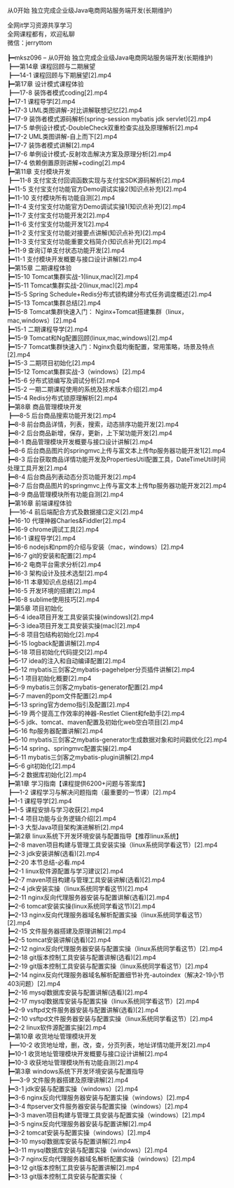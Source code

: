 从0开始 独立完成企业级Java电商网站服务端开发(长期维护)

全网it学习资源共享学习<br>全网课程都有，欢迎私聊<br>微信：jerryttom<br>

┣━mksz096 – 从0开始 独立完成企业级Java电商网站服务端开发(长期维护)<br> ┣━第14章 课程回顾与二期展望<br> ┣━14-1 课程回顾与下期展望[2].mp4<br> ┣━第17章 设计模式课程体验<br> ┣━17-8 装饰者模式coding[2].mp4<br> ┣━17-1 课程导学[2].mp4<br> ┣━17-3 UML类图讲解-对比讲解联想记忆[2].mp4<br> ┣━17-9 装饰者模式源码解析(spring-session mybatis jdk servlet)[2].mp4<br> ┣━17-5 单例设计模式-DoubleCheck双重检查实战及原理解析[2].mp4<br> ┣━17-2 UML类图讲解-自上而下[2].mp4<br> ┣━17-7 装饰者模式讲解[2].mp4<br> ┣━17-6 单例设计模式-反射攻击解决方案及原理分析[2].mp4<br> ┣━17-4 依赖倒置原则讲解+coding[2].mp4<br> ┣━第11章 支付模块开发<br> ┣━11-8 支付宝支付回调函数实现与支付宝SDK源码解析[2].mp4<br> ┣━11-5 支付宝支付功能官方Demo调试实操2(知识点补充)[2].mp4<br> ┣━11-10 支付模块所有功能自测[2].mp4<br> ┣━11-4 支付宝支付功能官方Demo调试实操1(知识点补充)[2].mp4<br> ┣━11-7 支付宝支付功能开发2[2].mp4<br> ┣━11-6 支付宝支付功能开发1[2].mp4<br> ┣━11-2 支付宝支付功能对接要点讲解(知识点补充)[2].mp4<br> ┣━11-3 支付宝支付功能重要文档简介(知识点补充)[2].mp4<br> ┣━11-9 查询订单支付状态功能开发[2].mp4<br> ┣━11-1 支付模块开发概要与接口设计讲解[2].mp4<br> ┣━第15章 二期课程体验<br> ┣━15-10 Tomcat集群实战-1(linux,mac)[2].mp4<br> ┣━15-11 Tomcat集群实战-2(linux,mac)[2].mp4<br> ┣━15-5 Spring Schedule+Redis分布式锁构建分布式任务调度概述[2].mp4<br> ┣━15-13 Tomcat集群总结[2].mp4<br> ┣━15-8 Tomcat集群快速入门： Nginx+Tomcat搭建集群（linux，mac,windows）[2].mp4<br> ┣━15-1 二期课程导学[2].mp4<br> ┣━15-9 Tomcat和Ng配置回顾(linux,mac,windows)[2].mp4<br> ┣━15-7 Tomcat集群快速入门：Nginx负载均衡配置，常用策略，场景及特点[2].mp4<br> ┣━15-3 二期项目初始化[2].mp4<br> ┣━15-12 Tomcat集群实战-3（windows）[2].mp4<br> ┣━15-6 分布式锁编写及调试分析[2].mp4<br> ┣━15-2 一期二期课程使用的系统及技术版本介绍[2].mp4<br> ┣━15-4 Redis分布式锁原理解析[2].mp4<br> ┣━第8章 商品管理模块开发<br> ┣━8-5 后台商品搜索功能开发[2].mp4<br> ┣━8-8 前台商品详情，列表，搜索，动态排序功能开发[2].mp4<br> ┣━8-2 后台商品新增，保存，更新，上下架功能开发[2].mp4<br> ┣━8-1 商品管理模块开发概要与接口设计讲解[2].mp4<br> ┣━8-6 后台商品图片的springmvc上传与富文本上传ftp服务器功能开发1[2].mp4<br> ┣━8-3 后台获取商品详情功能开发及PropertiesUtil配置工具，DateTimeUtil时间处理工具开发[2].mp4<br> ┣━8-4 后台商品列表动态分页功能开发[2].mp4<br> ┣━8-7 后台商品图片的springmvc上传与富文本上传ftp服务器功能开发2[2].mp4<br> ┣━8-9 商品管理模块所有功能自测[2].mp4<br> ┣━第16章 前端课程体验<br> ┣━16-4 前后端配合方式及数据接口定义[2].mp4<br> ┣━16-10 代理神器Charles&amp;Fiddler[2].mp4<br> ┣━16-9 chrome调试工具[2].mp4<br> ┣━16-1 课程导学[2].mp4<br> ┣━16-6 nodejs和npm的介绍与安装（mac，windows）[2].mp4<br> ┣━16-7 git的安装和配置[2].mp4<br> ┣━16-2 电商平台需求分析[2].mp4<br> ┣━16-3 架构设计及技术选型[2].mp4<br> ┣━16-11 本章知识点总结[2].mp4<br> ┣━16-5 开发环境的搭建[2].mp4<br> ┣━16-8 sublime使用技巧[2].mp4<br> ┣━第5章 项目初始化<br> ┣━5-4 idea项目开发工具安装实操(windows)[2].mp4<br> ┣━5-3 idea项目开发工具安装实操(mac)[2].mp4<br> ┣━5-8 项目包结构初始化[2].mp4<br> ┣━5-15 logback配置讲解[2].mp4<br> ┣━5-18 项目初始化代码提交[2].mp4<br> ┣━5-17 idea的注入和自动编译配置[2].mp4<br> ┣━5-12 mybatis三剑客之mybatis-pagehelper分页插件讲解[2].mp4<br> ┣━5-1 项目初始化概要[2].mp4<br> ┣━5-9 mybatis三剑客之mybatis-generator配置[2].mp4<br> ┣━5-7 maven的pom文件配置[2].mp4<br> ┣━5-13 spring官方demo指引及配置[2].mp4<br> ┣━5-19 两个提高工作效率的神器-Restlet Client和fe助手[2].mp4<br> ┣━5-5 jdk、tomcat、maven配置及初始化web空白项目[2].mp4<br> ┣━5-16 ftp服务器配置讲解[2].mp4<br> ┣━5-10 mybatis三剑客之mybatis-generator生成数据对象和时间戳优化[2].mp4<br> ┣━5-14 spring、springmvc配置实操[2].mp4<br> ┣━5-11 mybatis三剑客之mybatis-plugin讲解[2].mp4<br> ┣━5-6 git初始化[2].mp4<br> ┣━5-2 数据库初始化[2].mp4<br> ┣━第1章 学习指南【课程提供6200+问题与答案库】<br> ┣━1-2 课程学习与解决问题指南（最重要的一节课）[2].mp4<br> ┣━1-1 课程导学[2].mp4<br> ┣━1-5 课程安排与学习收获[2].mp4<br> ┣━1-4 项目功能与业务逻辑介绍[2].mp4<br> ┣━1-3 大型Java项目架构演进解析[2].mp4<br> ┣━第2章 linux系统下开发环境安装与配置指导【推荐linux系统】<br> ┣━2-8 maven项目构建与管理工具安装实操（linux系统同学看这节）[2].mp4<br> ┣━2-3 jdk安装讲解(选看)[2].mp4<br> ┣━2-20 本节总结-必看.mp4<br> ┣━2-1 linux软件源配置与学习建议[2].mp4<br> ┣━2-7 maven项目构建与管理工具安装讲解(选看)[2].mp4<br> ┣━2-4 jdk安装实操（linux系统同学看这节)[2].mp4<br> ┣━2-11 nginx反向代理服务器安装与配置讲解(选看)[2].mp4<br> ┣━2-6 tomcat安装实操(linux系统同学看这节)[2].mp4<br> ┣━2-13 nginx反向代理服务器域名解析配置实操（linux系统同学看这节）[2].mp4<br> ┣━2-15 文件服务器搭建及原理讲解[2].mp4<br> ┣━2-5 tomcat安装讲解(选看)[2].mp4<br> ┣━2-12 nginx反向代理服务器安装与配置实操（linux系统同学看这节）[2].mp4<br> ┣━2-18 git版本控制工具安装与配置讲解(选看)[2].mp4<br> ┣━2-19 git版本控制工具安装与配置实操（linux系统同学看这节）[2].mp4<br> ┣━2-14 nginx反向代理服务器域名解析配置细节补充-autoindex（解决2-19小节403问题）[2].mp4<br> ┣━2-16 mysql数据库安装与配置讲解(选看)[2].mp4<br> ┣━2-17 mysql数据库安装与配置实操（linux系统同学看这节）[2].mp4<br> ┣━2-9 vsftpd文件服务器安装与配置讲解(选看)[2].mp4<br> ┣━2-10 vsftpd文件服务器安装与配置实操（linux系统同学看这节）[2].mp4<br> ┣━2-2 linux软件源配置实操[2].mp4<br> ┣━第10章 收货地址管理模块开发<br> ┣━10-2 收货地址增，删，改，查，分页列表，地址详情功能开发[2].mp4<br> ┣━10-1 收货地址管理模块开发概要与接口设计讲解[2].mp4<br> ┣━10-3 收获地址管理模块所有功能自测[2].mp4<br> ┣━第3章 windows系统下开发环境安装与配置指导<br> ┣━3-9 文件服务器搭建及原理讲解[2].mp4<br> ┣━3-1 jdk安装与配置实操（windows）[2].mp4<br> ┣━3-6 nginx反向代理服务器安装与配置实操（windows）[2].mp4<br> ┣━3-4 ftpserver文件服务器安装与配置实操（windows）[2].mp4<br> ┣━3-3 maven项目构建与管理工具安装与配置实操（windows）[2].mp4<br> ┣━3-5 nginx反向代理服务器安装与配置讲解[2].mp4<br> ┣━3-2 tomcat安装与配置实操（windows）[2].mp4<br> ┣━3-10 mysql数据库安装与配置讲解[2].mp4<br> ┣━3-11 mysql数据库安装与配置实操（windows）[2].mp4<br> ┣━3-7 nginx反向代理服务器域名解析配置实操（windows）[2].mp4<br> ┣━3-12 git版本控制工具安装与配置讲解[2].mp4<br> ┣━3-13 git版本控制工具安装与配置实操（